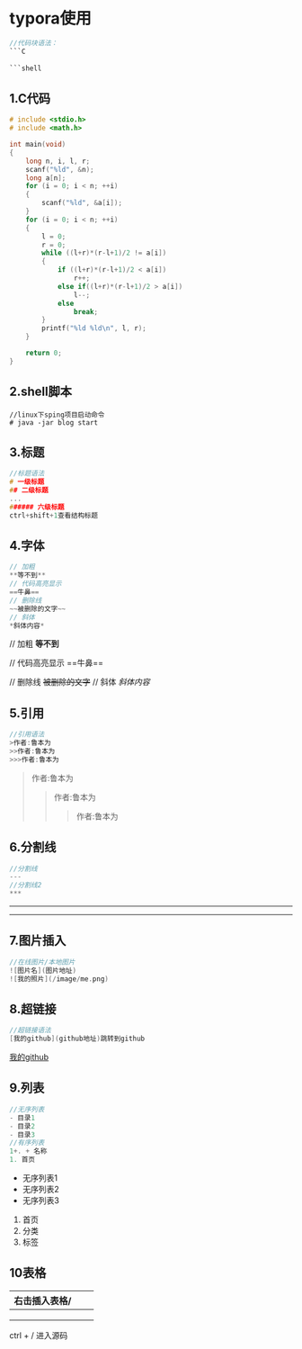 # typora使用

```c
//代码块语法：
```C
    
```shell
```



## 1.C代码



```C
# include <stdio.h>
# include <math.h>

int main(void)
{
    long n, i, l, r;
    scanf("%ld", &n);
    long a[n];
    for (i = 0; i < n; ++i)
    {
        scanf("%ld", &a[i]);
    }
    for (i = 0; i < n; ++i)
    {
        l = 0;
        r = 0;
        while ((l+r)*(r-l+1)/2 != a[i])
        {
            if ((l+r)*(r-l+1)/2 < a[i])
                r++;
            else if((l+r)*(r-l+1)/2 > a[i])
                l--;
            else
                break;
        }
        printf("%ld %ld\n", l, r);
    }

    return 0;
}
```

## 2.shell脚本



```shell
//linux下sping项目启动命令
# java -jar blog start
```

## 3.标题

```c
//标题语法
# 一级标题
## 二级标题
...
###### 六级标题
ctrl+shift+1查看结构标题
```

## 4.字体

```c
// 加粗
**等不到**
// 代码高亮显示
==牛鼻==
// 删除线
~~被删除的文字~~
// 斜体
*斜体内容*
```

// 加粗
**等不到**

// 代码高亮显示
==牛鼻==

// 删除线
~~被删除的文字~~
// 斜体
*斜体内容*



## 5.引用

```c
//引用语法
>作者:鲁本为
>>作者:鲁本为
>>>作者:鲁本为
```

>作者:鲁本为
>>作者:鲁本为
>>
>>>作者:鲁本为

## 6.分割线

```c
//分割线
---
//分割线2
***
```

---





***

## 7.图片插入

```c
//在线图片/本地图片
![图片名](图片地址)
![我的照片](/image/me.png)
```

## 8.超链接

```c
//超链接语法
[我的github](github地址)跳转到github
```

[我的github](https://github.com/)

## 9.列表

```c
//无序列表
- 目录1
- 目录2
- 目录3
//有序列表
1+. + 名称
1. 首页
```

- 无序列表1
- 无序列表2
- 无序列表3

1. 首页
2. 分类
3. 标签

## 10表格

| 右击插入表格/ |      |      |
| ------------ | ---- | ---- |
|              |      |      |
|              |      |      |
|              |      |      |

ctrl + / 进入源码
